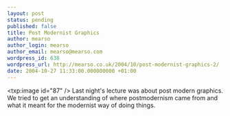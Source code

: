 ```yaml
---
layout: post
status: pending
published: false
title: Post Modernist Graphics
author: mearso
author_login: mearso
author_email: mearso@mearso.com
wordpress_id: 638
wordpress_url: http://mearso.co.uk/2004/10/post-modernist-graphics-2/
date: 2004-10-27 11:33:00.000000000 +01:00
---
```

<txp:image id="87" />
Last night's lecture was about post modern graphics. We tried to get an understanding of where postmodernism came from and what it meant for the modernist way of doing things.
